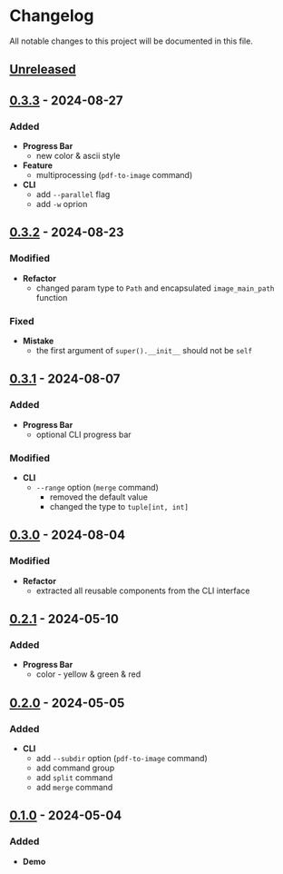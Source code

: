 # Changelog
All notable changes to this project will be documented in this file.


## [Unreleased]


## [0.3.3] - 2024-08-27
### Added
+ **Progress Bar**
  + new color & ascii style
+ **Feature**
  + multiprocessing (`pdf-to-image` command)
+ **CLI**
  + add `--parallel` flag
  + add `-w` oprion


## [0.3.2] - 2024-08-23
### Modified
+ **Refactor**
  + changed param type to `Path` and encapsulated `image_main_path` function
### Fixed
+ **Mistake**
  + the first argument of `super().__init__` should not be `self`


## [0.3.1] - 2024-08-07
### Added
+ **Progress Bar**
  + optional CLI progress bar
### Modified
+ **CLI**
  + `--range` option (`merge` command)
    + removed the default value
    + changed the type to `tuple[int, int]`


## [0.3.0] - 2024-08-04
### Modified
+ **Refactor**
  + extracted all reusable components from the CLI interface


## [0.2.1] - 2024-05-10
### Added
+ **Progress Bar**
  + color - yellow & green & red


## [0.2.0] - 2024-05-05
### Added
+ **CLI**
  + add `--subdir` option (`pdf-to-image` command)
  + add command group
  + add `split` command
  + add `merge` command


## [0.1.0] - 2024-05-04
### Added
+ **Demo**


[Unreleased]:#Unreleased
[0.1.0]:#0.1.0
[0.2.0]:#0.2.0
[0.2.1]:#0.2.1
[0.3.0]:#0.3.0
[0.3.1]:#0.3.1
[0.3.2]:#0.3.2
[0.3.3]:#0.3.3